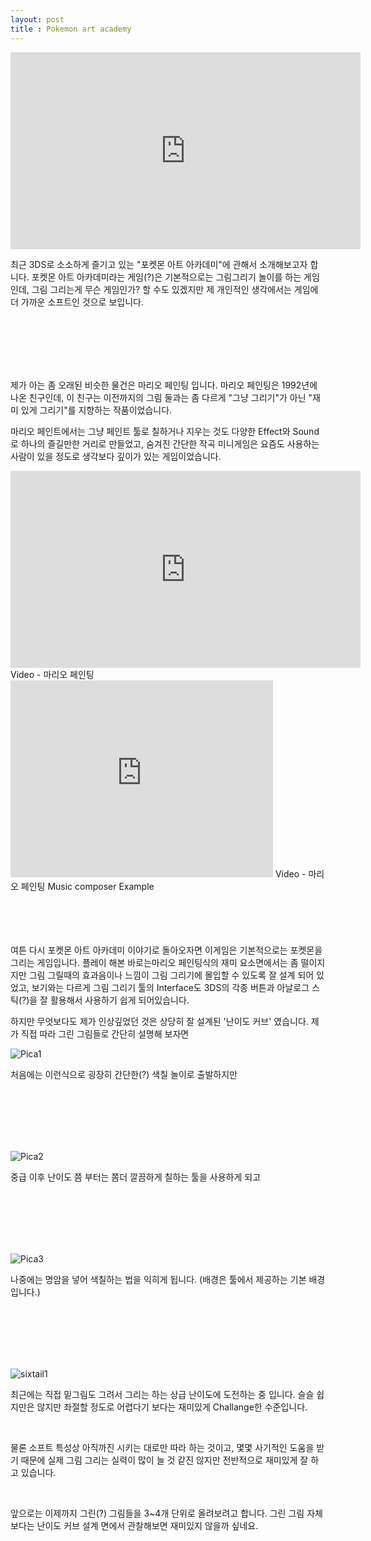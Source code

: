 ```yaml
---
layout: post
title : Pokemon art academy
---
```


<iframe width="560" height="315" src="https://www.youtube.com/embed/I1s7YrF68m4" frameborder="0" allowfullscreen></iframe>

최근 3DS로 소소하게 즐기고 있는 "포켓몬 아트 아카데미"에 관해서 소개해보고자 합니다. 포켓몬 아트 아카데미라는 게임(?)은 기본적으로는 그림그리기 놀이를 하는 게임인데, 그림 그리는게 무슨 게임인가? 할 수도 있겠지만 제 개인적인 생각에서는 게임에 더 가까운 소프트인 것으로 보입니다.

<br>
<br>
<br>
<br>
<br>

제가 아는 좀 오래된 비슷한 물건은 마리오 페인팅 입니다. 마리오 페인팅은 1992년에 나온 친구인데, 이 친구는 이전까지의 그림 둘과는 좀 다르게 "그냥 그리기"가 아닌 "재미 있게 그리기"를 지향하는 작품이었습니다. 

마리오 페인트에서는 그냥 페인트 툴로 칠하거나 지우는 것도 다양한 Effect와 Sound로 하나의 즐길만한 거리로 만들었고, 숨겨진 간단한 작곡 미니게임은 요즘도 사용하는 사람이 있을 정도로 생각보다 깊이가 있는 게임이었습니다. 

<iframe width="560" height="315" src="https://www.youtube.com/embed/UCFZDa4Gmyg?t=70" frameborder="0" allowfullscreen></iframe>
Video - 마리오 페인팅
<iframe width="420" height="315" src="https://www.youtube.com/embed/AbO1YtoUqM8" frameborder="0" allowfullscreen></iframe>
Video - 마리오 페인팅 Music composer Example

<br>
<br>
<br>
<br>
<br>

여튼 다시 포켓몬 아트 아카데미 이야기로 돌아오자면 이게임은 기본적으로는 포켓몬을 그리는 게임입니다. 플레이 해본 바로는마리오 페인팅식의 재미 요소면에서는 좀 떨이지지만 그림 그릴때의 효과음이나 느낌이 그림 그리기에 몰입할 수 있도록 잘 설계 되어 있었고, 보기와는 다르게 그림 그리기 툴의 Interface도 3DS의 각종 버튼과 아날로그 스틱(?)을 잘 활용해서 사용하기 쉽게 되어있습니다. 

하지만 무엇보다도 제가 인상깊었던 것은 상당히 잘 설계된 '난이도 커브' 였습니다. 제가 직접 따라 그린 그림들로 간단히 설명해 보자면

![Pica1]({{http://scvsdream.github.io}}/images/1.jpg)

처음에는 이런식으로 굉장히 간단한(?) 색칠 놀이로 출발하지만

<br>
<br>
<br>
<br>
<br>

![Pica2]({{http://scvsdream.github.io}}/images/18.jpg)

중급 이후 난이도 쯤 부터는 쫌더 깔끔하게 칠하는 툴을 사용하게 되고

<br>
<br>
<br>
<br>
<br>

![Pica3]({{http://scvsdream.github.io}}/images/28.jpg)

나중에는 명암을 넣어 색칠하는 법을 익히게 됩니다. (배경은 툴에서 제공하는 기본 배경입니다.)

<br>
<br>
<br>
<br>
<br>

![sixtail1]({{http://scvsdream.github.io}}/images/29.jpg)

최근에는 직접 밑그림도 그려서 그리는 하는 상급 난이도에 도전하는 중 입니다. 슬슬 쉽지만은 않지만 좌절할 정도로 어렵다기 보다는 재미있게 Challange한 수준입니다.

<br>

물론 소프트 특성상 아직까진 시키는 대로만 따라 하는 것이고, 몇몇 사기적인 도움을 받기 때문에 실제 그림 그리는 실력이 많이 늘 것 같진 않지만 전반적으로 재미있게 잘 하고 있습니다. 

<br>

앞으로는 이제까지 그린(?) 그림들을 3~4개 단위로 올려보려고 합니다. 그린 그림 자체보다는 난이도 커브 설계 면에서 관찰해보면 재미있지 않을까 싶네요.